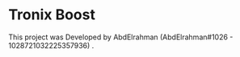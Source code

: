 # Tronix Boost

This project was Developed by AbdElrahman (AbdElrahman#1026 - 1028721032225357936) .


